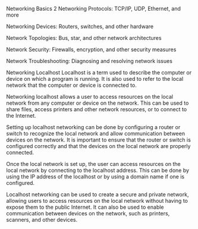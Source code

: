 Networking Basics 2
Networking Protocols: TCP/IP, UDP, Ethernet, and more

Networking Devices: Routers, switches, and other hardware

Network Topologies: Bus, star, and other network architectures

Network Security: Firewalls, encryption, and other security measures

Network Troubleshooting: Diagnosing and resolving network issues

Networking Localhost
Localhost is a term used to describe the computer or device on which a program is running. It is also used to refer to the local network that the computer or device is connected to.

Networking localhost allows a user to access resources on the local network from any computer or device on the network. This can be used to share files, access printers and other network resources, or to connect to the Internet.

Setting up localhost networking can be done by configuring a router or switch to recognize the local network and allow communication between devices on the network. It is important to ensure that the router or switch is configured correctly and that the devices on the local network are properly connected.

Once the local network is set up, the user can access resources on the local network by connecting to the localhost address. This can be done by using the IP address of the localhost or by using a domain name if one is configured.

Localhost networking can be used to create a secure and private network, allowing users to access resources on the local network without having to expose them to the public Internet. It can also be used to enable communication between devices on the network, such as printers, scanners, and other devices.
